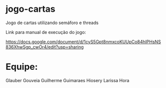# jogo-cartas
Jogo de cartas utilizando semáforo e threads

Link para manual de execução do jogo:

https://docs.google.com/document/d/1cyS5Gpt8nmxcoKUUpCo84hIPHsNS836XhwSgp_cwOr4/edit?usp=sharing

# Equipe:

Glauber Gouveia
Guilherme Guimaraes
Hiosery
Larissa Hora
